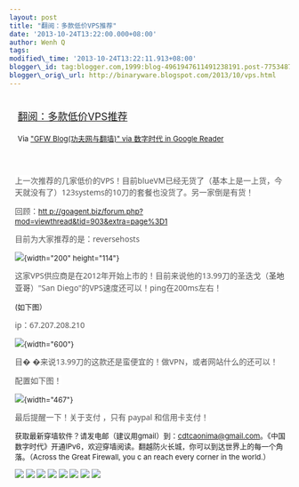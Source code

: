 ```yaml
--- 
layout: post 
title: "翻阅：多款低价VPS推荐" 
date: '2013-10-24T13:22:00.000+08:00' 
author: Wenh Q
tags:
modified\_time: '2013-10-24T13:22:11.913+08:00' 
blogger\_id: tag:blogger.com,1999:blog-4961947611491238191.post-7753487843362371823
blogger\_orig\_url: http://binaryware.blogspot.com/2013/10/vps.html
---
```

<div style="margin: 10px; padding: 5px;">

<div style="font-size: 18px;">

[翻阅：多款低价VPS推荐](http://feedproxy.google.com/~r/chinagfwblog/~3/6ObDZTrODmE/vps.html)

</div>

<div style="font-size: 13px;">

Via ["GFW Blog(功夫网与翻墙)" via 数字时代 in Google
Reader](https://www.blogger.com/blogger.g?blogID=4961947611491238191&pli=1)

</div>

</div>

<div style="font-size: 13px; padding: 15px 0 10px 10px;">

<span
style="background-color: white; color: #555555; font-family: 'Segoe UI', Segoe, 'Segoe WP', Tahoma, 'Microsoft YaHei', sans-serif; font-size: 14px; line-height: 21px;">上一次推荐的几家低价的VPS！目前blueVM已经无货了（基本上是一上货，今天就没有了）123systems的10刀的套餐也没货了。另一家倒是有货！</span>

<span
style="background-color: white; color: #555555; font-family: 'Segoe UI', Segoe, 'Segoe WP', Tahoma, 'Microsoft YaHei', sans-serif; font-size: 14px; line-height: 21px;">

</span><span
style="background-color: white; color: #555555; font-family: 'Segoe UI', Segoe, 'Segoe WP', Tahoma, 'Microsoft YaHei', sans-serif; font-size: 14px; line-height: 21px;">回顾：</span>[htt
p://goagent.biz/forum.php?mod=viewthread&tid=903&extra=page%3D1](http://goagent.biz/forum.php?mod=viewthread&tid=903&extra=page%3D1)



<span
style="background-color: white; color: #555555; font-family: 'Segoe UI', Segoe, 'Segoe WP', Tahoma, 'Microsoft YaHei', sans-serif; font-size: 14px; line-height: 21px;">目前为大家推荐的是：reversehosts</span>

<div style="margin-bottom: 5px !important; word-wrap: break-word;">

![](http://goagent.biz/data/attachment/forum/2013%20%20%2010/22/062151n2r9v3uuv8eugpt2.png){width="200"
height="114"}

</div>



<span
style="color: #555555; font-family: 'Segoe UI', Segoe, 'Segoe WP', Tahoma, 'Microsoft YaHei', sans-serif; font-size: 14px; line-height: 21px;">这家VPS供应商是在2012年开始上市的！目前来说他的13.99刀的圣迭戈（</span><span
style="background-color: white; color: #333333; font-family: 'Segoe UI', Segoe, 'Segoe WP', Tahoma, 'Microsoft YaHei', sans-serif; font-size: 14px; line-height: 21px; word-wrap: break-word;"><span
style="font-family: arial, 宋体, sans-serif; word-wrap: break-word;">圣地亚哥</span></span><span
style="background-color: white; color: #555555; font-family: 'Segoe UI', Segoe, 'Segoe WP', Tahoma, 'Microsoft YaHei', sans-serif; font-size: 14px; line-height: 21px;">）"San
Diego"的VPS速度还可以！ping在200ms左右！</span>

<span
style="background-color: white; color: #555555; font-family: 'Segoe UI', Segoe, 'Segoe WP', Tahoma, 'Microsoft YaHei', sans-serif; font-size: 14px; line-height: 21px;">

</span>(如下图）



<span
style="background-color: white; color: #555555; font-family: 'Segoe UI', Segoe, 'Segoe WP', Tahoma, 'Microsoft YaHei', sans-serif; font-size: 14px; line-height: 21px;">ip：67.207.208.210</span>

<div style="margin-bottom: 5px !important; word-wrap: break-word;">

![](http://goagent.biz/data/at%20%20%20tachment/forum/201310/22/062916yp8zvpvsj8s1487e.jpg){width="600"}

</div>

<span
style="background-color: white; color: #555555; font-family: 'Segoe UI', Segoe, 'Segoe WP', Tahoma, 'Microsoft YaHei', sans-serif; font-size: 14px; line-height: 21px;"></span>





<span
style="background-color: white; color: #555555; font-family: 'Segoe UI', Segoe, 'Segoe WP', Tahoma, 'Microsoft YaHei', sans-serif; font-size: 14px; line-height: 21px;">目�
�来说13.99刀的这款还是蛮便宜的！做VPN，或者网站什么的还可以！</span>

<span
style="background-color: white; color: #555555; font-family: 'Segoe UI', Segoe, 'Segoe WP', Tahoma, 'Microsoft YaHei', sans-serif; font-size: 14px; line-height: 21px;">配置如下图！</span>

<div style="margin-bottom: 5px !important; word-wrap: break-word;">

![](http://goagent.biz/data/attachment/forum/201310/22/062923z5v50fx00iw2xwfx.jpg){width="467"}

</div>

<span
style="background-color: white; color: #555555; font-family: 'Segoe UI', Segoe, 'Segoe WP', Tahoma, 'Microsoft YaHei', sans-serif; font-size: 14px; line-height: 21px;">最后提醒一下！关于支付
，只有 paypal 和信用卡支付！</span>

<div>

获取最新穿墙软件？请发电邮（建议用gmail）到：cdtcaonima@gmail.com。《中国数字时代》开通IPv6，欢迎穿墙阅读。翻越防火长城，你可以到达世界上的每一个角落。（Across
the Great Firewall, you c an reach every corner in the world.）

</div>

<div>

[![](http://feeds.feedburner.com/~ff/chinagfwblog?d=yIl2AUoC8zA)](http://feeds.feedburner.com/~ff/chinagfwblog?a=6ObDZTrODmE:zGNj5UcD1hE:yIl2AUoC8zA)
[![](http://feeds.feedburner.com/~ff/chinagfwblog?i=6ObDZTrODmE:zGNj5UcD1hE:-BTjWOF_DHI)](http://feeds.feedburner.com/~ff/chinagfwblog?a=6ObDZTrODmE:zGNj5UcD1hE:-BTjWOF_DHI)
[![](http://feeds.feedburner.com/~ff/chinagfwblog?i=6ObDZTrODmE:zGNj5UcD1hE:F7zBnMyn0Lo)](http://feeds.feedburner.com/~ff/chinagfwblog?a=6ObDZTrODmE:zGNj5UcD1hE:F7zBnMyn0Lo)
[![](http://feeds.feedburner.com/~ff/chinagfwblog?i=6ObDZTrODmE:zGNj5UcD1hE:V_sGLiPBpWU)](http://feeds.feedburner.com/~ff/chinagfwblog?a=6ObDZTrODmE:zGNj5UcD1hE:V_sGLiPBpWU)
[![](http://feeds.feedburner.com/~ff/chinagfwblog?d=qj6IDK7rITs)](http://feeds.feedburner.com/~ff/chinagfwblog?a=6ObDZTrODmE:zGNj5UcD1hE:qj6IDK7rITs)
[![](http://feeds.feedburner.com/~ff/chinagfwblog?d=l6gmwiTKsz0)](http://feeds.f%20%20%20eedburner.com/~ff/chinagfwblog?a=6ObDZTrODmE:zGNj5UcD1hE:l6gmwiTKsz0)
[![](http://feeds.feedburner.com/~ff/chinagfwblog?i=6ObDZTrODmE:zGNj5UcD1hE:gIN9vFwOqvQ)](http://feeds.feedburner.com/~ff/chinagfwblog?a=6ObDZTrODmE:zGNj5UcD1hE:gIN9vFwOqvQ)
[![](http://feeds.feedburner.com/~ff/chinagfwblog?d=TzevzKxY174)](http://feeds.feedburner.com/~ff/chinagfwblog?a=6ObDZTrODmE:zGNj5UcD1hE:TzevzKxY174)

</div>

</div>
